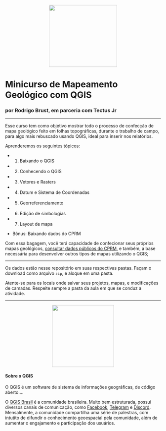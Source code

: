 <center>
 <p>
     <img src="https://user-images.githubusercontent.com/53950449/118165625-e0399c80-b3fa-11eb-97ea-ae818b1724ed.png" width="220" height="200" />
 </p>
</center>

# Minicurso de Mapeamento Geológico com QGIS

### por Rodrigo Brust, em parceria com Tectus Jr

___

Esse curso tem como objetivo mostrar todo o processo de confecção de mapa geológico feito em folhas topográficas, durante o trabalho de campo, para algo mais rebuscado usando QGIS, ideal para inserir nos relatórios.

Aprenderemos os seguintes tópicos:

- 1. Baixando o QGIS

- 2. Conhecendo o QGIS

- 3. Vetores e Rasters

- 4. Datum e Sistema de Coordenadas

- 5. Georreferenciamento

- 6. Edição de simbologias

- 7. Layout de mapa 

- Bônus: Baixando dados do CPRM

Com essa bagagem, você terá capacidade de confecionar seus próprios mapas geológicos, [consultar dados públicos do CPRM](http://geosgb.cprm.gov.br/geosgb/downloads.html), e também, a base necessária para desenvolver outros tipos de mapas utilizando o QGIS;

___

Os dados estão nesse repositório em suas respectivas pastas. Façam o download como arquivo `zip`, e aloque em uma pasta. 

Atente-se para os locais onde salvar seus projetos, mapas, e modificações de camadas. Respeite sempre a pasta da aula em que se conduz a atividade.

_____

<center>
  <img src = "https://i2.wp.com/qgisbrasil.org/wp-content/uploads/2017/08/cropped-qgis_brasil_original.png?resize=161%2C149" width="200" height="200" />
</center>

#### Sobre o QGIS

O QGIS é um software de sistema de informações geográficas, de código aberto....

O [QGIS Brasil](http://qgisbrasil.org) é a comunidade brasileira. Muito bem estruturada, possui diversos canais de comunicação, como [Facebook](), [Telegram]() e [Discord](). 
Mensalmente, a comunidade compartilha uma série de palestras, com intutito de difundir o conhecimento geoespacial pela comunidade, além de aumentar o engajamento e participação dos usuários. 




